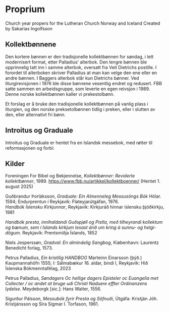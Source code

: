 # Proprium
Church year propers for the Lutheran Church Norway and Iceland
Created by Sakarias Ingolfsson

## Kollektbønnene
Den kortere bønnen er den tradisjonelle kollektbønnen for søndag, i lett modernisert format, etter Palladius’ alterbok.
Den lengre bønnen ble opprinnelig tatt inn i samme alterbok, oversatt fra Veit Dietrichs postille. I forordet til alterboken skriver Palladius at man kan velge den ene eller en andre bønnen. I Baggers alterbok står kun Dietrichs bønner. Ved liturgirevisjonen i 1976 ble disse bønnene vesentlig endret og redusert. FBB satte sammen en arbeidsgruppe, som leverte en egen reivsjon i 1989. Denne norske kollektbønnen kaller vi prekestolbønn.

Et forslag er å bruke den tradisjonelle kollektbønnen på vanlig plass i liturgien, og den norske preksetolbønnen tidlig i preken, eller i slutten av den, eller alternativt fri bønn.

## Introitus og Graduale
Introitus og Graduale er hentet fra en Islandsk messebok, med røtter til reformasjonen og forbi:

## Kilder

Foreningen For Bibel og Bekjennelse, _Kollektbønner: Reviderte kollektbønner_, 1989. https://www.fbb.nu/artikkel/kollektboenner/ (Hentet 1. august 2025)

Guðbrandur Þorláksson, _Graduale: Ein Almenneleg Messusöngs Bók_ Hólar. 1594; Endurprentun í Reykjavík: Flateyjarútgáfan, 1976.\
_Handbók Íslensku Kirkjunnar_, Reykjavík: Kirkjuráð hinnar íslensku þjóðkirkju, 1981

_Handbók presta, innihaldandi Guðspjøll og Pistla, með tilheyrandi kollektum og bænum, sem í Islands kirkjum lesast árið um kring á sunnu- og helgi-dögum._ Reykjavík: Prentsmiðja Íslands, 1852

Niels Jesperssøn, _Gradval: En almindelig Sangbog_, Kiøbenhavn: Laurentz Benedicht forlag, 1573.

Petrus Palladius, _Ein kristilig HANDBOG_ Marteinn Einarsson (þýð.) Kaupmannahöfn 1555; I: Sálmabækur 16. aldar, bindi I, Reykjavík: Hið Íslenska Bókmenntafélag, 2023

Petrus Palladius, _Søndagers Oc hellige dagers Episteler oc Euangelia met Collecter / oc andet at bruge udi Christi Naduere effter Ordinanzens lydelse._ Meydeborgk \[sic.]: Hans Walter, 1556.

Sigurður Pálsson, _Messubók fyrir Presta og Söfnuði_, Útgáfa: Kristján Jóh. Kristjánsson og Síra Sigmar I. Torfason, 1961.